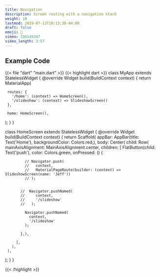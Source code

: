 ```yaml
---
title: Navigation
description: Screen routing with a navigation stack
weight: 18
lastmod: 2019-07-13T10:13:30-04:00
draft: false
emoji: 🚎
vimeo: 336145347
video_length: 3:57
---
```


## Example Code

{{< file "dart" "main.dart" >}}
{{< highlight dart >}}
class MyApp extends StatelessWidget {
 @override
 Widget build(BuildContext context) {
   return MaterialApp(

    
     routes: {
       '/home': (context) => HomeScreen(),
       '/slideshow': (context) => SlideshowScreen()
     },

     home: HomeScreen(),
   );
 }
}

class HomeScreen extends StatelessWidget {
 @override
 Widget build(BuildContext context) {
   return Scaffold(
     appBar: AppBar(title: Text('Home'), backgroundColor: Colors.red,),
     body: Center(
       child: Row(
         mainAxisAlignment: MainAxisAlignment.center,
         children: <Widget>[
           FlatButton(child: Text('push'), color: Colors.green, onPressed: () {

             // Navigator.push(
             //   context,
             //   MaterialPageRoute(builder: (context) => SlideshowScreen(name: 'Jeff'))
             // );


           //  Navigator.pushNamed(
           //     context,
           //     '/slideshow'
           //   );

             Navigator.pushNamed(
               context,
               '/slideshow'
             );

           },),

         ],
       ),
     ),
   );
 }
}

{{< /highlight >}}